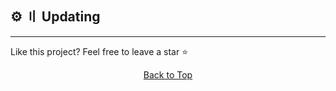 

## <a id="id"></a>⚙️ 〢 Updating


---


Like this project? Feel free to leave a star ⭐

<p align="center">
<a href=#top>Back to Top</a>
</p>

